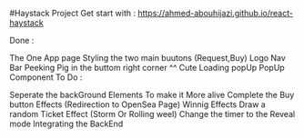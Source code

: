 #Haystack Project Get start with : https://ahmed-abouhijazi.github.io/react-haystack

Done :

The One App page
Styling the two main buutons (Request,Buy)
Logo
Nav Bar
Peeking Pig in the buttom right corner ^^ Cute
Loading popUp
PopUp Component
To Do :

Seperate the backGround Elements To make it More alive
Complete the Buy button Effects (Redirection to OpenSea Page)
Winnig Effects
Draw a random Ticket Effect (Storm Or Rolling weel)
Change the timer to the Reveal mode
Integrating the BackEnd
